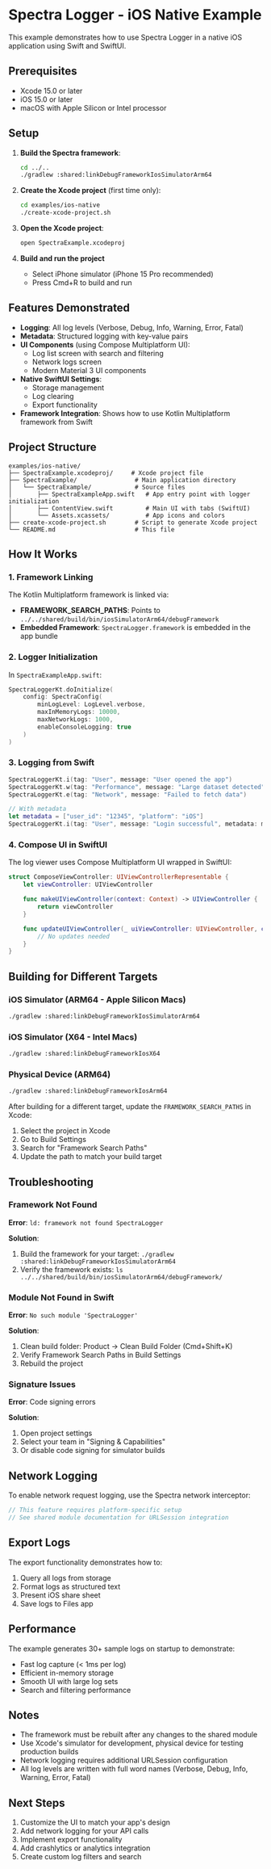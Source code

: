 # Spectra Logger - iOS Native Example

This example demonstrates how to use Spectra Logger in a native iOS application using Swift and SwiftUI.

## Prerequisites

- Xcode 15.0 or later
- iOS 15.0 or later
- macOS with Apple Silicon or Intel processor

## Setup

1. **Build the Spectra framework**:
   ```bash
   cd ../..
   ./gradlew :shared:linkDebugFrameworkIosSimulatorArm64
   ```

2. **Create the Xcode project** (first time only):
   ```bash
   cd examples/ios-native
   ./create-xcode-project.sh
   ```

3. **Open the Xcode project**:
   ```bash
   open SpectraExample.xcodeproj
   ```

4. **Build and run the project**
   - Select iPhone simulator (iPhone 15 Pro recommended)
   - Press Cmd+R to build and run

## Features Demonstrated

- **Logging**: All log levels (Verbose, Debug, Info, Warning, Error, Fatal)
- **Metadata**: Structured logging with key-value pairs
- **UI Components** (using Compose Multiplatform UI):
  - Log list screen with search and filtering
  - Network logs screen
  - Modern Material 3 UI components
- **Native SwiftUI Settings**:
  - Storage management
  - Log clearing
  - Export functionality
- **Framework Integration**: Shows how to use Kotlin Multiplatform framework from Swift

## Project Structure

```
examples/ios-native/
├── SpectraExample.xcodeproj/     # Xcode project file
├── SpectraExample/                # Main application directory
│   └── SpectraExample/            # Source files
│       ├── SpectraExampleApp.swift   # App entry point with logger initialization
│       ├── ContentView.swift         # Main UI with tabs (SwiftUI)
│       └── Assets.xcassets/          # App icons and colors
├── create-xcode-project.sh        # Script to generate Xcode project
└── README.md                      # This file
```

## How It Works

### 1. Framework Linking

The Kotlin Multiplatform framework is linked via:
- **FRAMEWORK_SEARCH_PATHS**: Points to `../../shared/build/bin/iosSimulatorArm64/debugFramework`
- **Embedded Framework**: `SpectraLogger.framework` is embedded in the app bundle

### 2. Logger Initialization

In `SpectraExampleApp.swift`:
```swift
SpectraLoggerKt.doInitialize(
    config: SpectraConfig(
        minLogLevel: LogLevel.verbose,
        maxInMemoryLogs: 10000,
        maxNetworkLogs: 1000,
        enableConsoleLogging: true
    )
)
```

### 3. Logging from Swift

```swift
SpectraLoggerKt.i(tag: "User", message: "User opened the app")
SpectraLoggerKt.w(tag: "Performance", message: "Large dataset detected")
SpectraLoggerKt.e(tag: "Network", message: "Failed to fetch data")

// With metadata
let metadata = ["user_id": "12345", "platform": "iOS"]
SpectraLoggerKt.i(tag: "User", message: "Login successful", metadata: metadata)
```

### 4. Compose UI in SwiftUI

The log viewer uses Compose Multiplatform UI wrapped in SwiftUI:
```swift
struct ComposeViewController: UIViewControllerRepresentable {
    let viewController: UIViewController

    func makeUIViewController(context: Context) -> UIViewController {
        return viewController
    }

    func updateUIViewController(_ uiViewController: UIViewController, context: Context) {
        // No updates needed
    }
}
```

## Building for Different Targets

### iOS Simulator (ARM64 - Apple Silicon Macs)
```bash
./gradlew :shared:linkDebugFrameworkIosSimulatorArm64
```

### iOS Simulator (X64 - Intel Macs)
```bash
./gradlew :shared:linkDebugFrameworkIosX64
```

### Physical Device (ARM64)
```bash
./gradlew :shared:linkDebugFrameworkIosArm64
```

After building for a different target, update the `FRAMEWORK_SEARCH_PATHS` in Xcode:
1. Select the project in Xcode
2. Go to Build Settings
3. Search for "Framework Search Paths"
4. Update the path to match your build target

## Troubleshooting

### Framework Not Found

**Error**: `ld: framework not found SpectraLogger`

**Solution**:
1. Build the framework for your target: `./gradlew :shared:linkDebugFrameworkIosSimulatorArm64`
2. Verify the framework exists: `ls ../../shared/build/bin/iosSimulatorArm64/debugFramework/`

### Module Not Found in Swift

**Error**: `No such module 'SpectraLogger'`

**Solution**:
1. Clean build folder: Product → Clean Build Folder (Cmd+Shift+K)
2. Verify Framework Search Paths in Build Settings
3. Rebuild the project

### Signature Issues

**Error**: Code signing errors

**Solution**:
1. Open project settings
2. Select your team in "Signing & Capabilities"
3. Or disable code signing for simulator builds

## Network Logging

To enable network request logging, use the Spectra network interceptor:

```swift
// This feature requires platform-specific setup
// See shared module documentation for URLSession integration
```

## Export Logs

The export functionality demonstrates how to:
1. Query all logs from storage
2. Format logs as structured text
3. Present iOS share sheet
4. Save logs to Files app

## Performance

The example generates 30+ sample logs on startup to demonstrate:
- Fast log capture (< 1ms per log)
- Efficient in-memory storage
- Smooth UI with large log sets
- Search and filtering performance

## Notes

- The framework must be rebuilt after any changes to the shared module
- Use Xcode's simulator for development, physical device for testing production builds
- Network logging requires additional URLSession configuration
- All log levels are written with full word names (Verbose, Debug, Info, Warning, Error, Fatal)

## Next Steps

1. Customize the UI to match your app's design
2. Add network logging for your API calls
3. Implement export functionality
4. Add crashlytics or analytics integration
5. Create custom log filters and search
